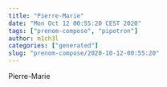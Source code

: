 ```yaml
---
title: "Pierre-Marie"
date: "Mon Oct 12 00:55:20 CEST 2020"
tags: ["prenom-compose", "pipotron"]
author: m1ch3l
categories: ["generated"]
slug: "prenom-compose/2020-10-12-00:55:20"
---
```


Pierre-Marie
